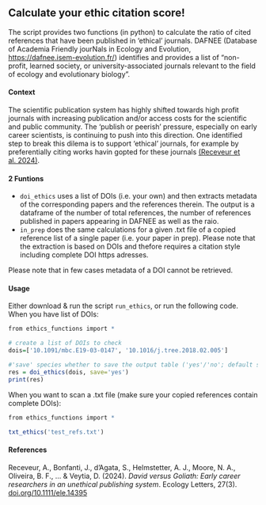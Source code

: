 
<!-- README.md is generated from README.Rmd. Please edit that file -->

## Calculate your ethic citation score!

The script provides two functions (in python) to calculate the ratio of
cited references that have been published in ‘ethical’ journals. DAFNEE
(Database of Academia Friendly jourNals in Ecology and Evolution,
<https://dafnee.isem-evolution.fr/>) identifies and provides a list of
“non-profit, learned society, or university-associated journals relevant
to the field of ecology and evolutionary biology”.

#### Context

The scientific publication system has highly shifted towards high profit
journals with increasing publication and/or access costs for the
scientific and public community. The ‘publish or peerish’ pressure,
especially on early career scientists, is continuing to push into this
direction. One identified step to break this dilema is to support
‘ethical’ journals, for example by preferentially citing works havin
gopted for these journals [(Receveur et
al. 2024)](https://doi.org/10.1111/ele.14395).

#### 2 Funtions

- `doi_ethics` uses a list of DOIs (i.e. your own) and then extracts
  metadata of the corresponding papers and the references therein. The
  output is a dataframe of the number of total references, the number of
  references published in papers appearing in DAFNEE as well as the
  raio.
- `in_prep` does the same calculations for a given .txt file of a copied
  reference list of a single paper (i.e. your paper in prep). Please
  note that the extraction is based on DOIs and thefore requires a
  citation style including complete DOI https adresses.

Please note that in few cases metadata of a DOI cannot be retrieved.

#### Usage

Either download & run the script `run_ethics`, or run the following
code. When you have list of DOIs:

``` r
from ethics_functions import *

# create a list of DOIs to check
dois=['10.1091/mbc.E19-03-0147', '10.1016/j.tree.2018.02.005']

#'save' species whether to save the output table ('yes'/'no'; default save='yes')
res = doi_ethics(dois, save='yes')
print(res)
```

When you want to scan a .txt file (make sure your copied references
contain complete DOIs):

``` r
from ethics_functions import *

txt_ethics('test_refs.txt')
```

#### References

Receveur, A., Bonfanti, J., d’Agata, S., Helmstetter, A. J., Moore, N.
A., Oliveira, B. F., … & Veytia, D. (2024). *David versus Goliath: Early
career researchers in an unethical publishing system*. Ecology Letters,
27(3). [doi.org/10.1111/ele.14395](https://doi.org/10.1111/ele.14395)
